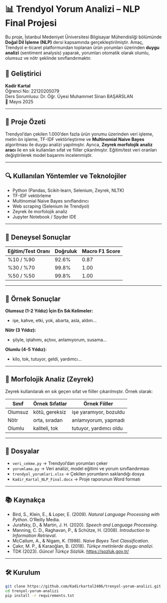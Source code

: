 # 📊 Trendyol Yorum Analizi – NLP Final Projesi

Bu proje, İstanbul Medeniyet Üniversitesi Bilgisayar Mühendisliği bölümünde **Doğal Dil İşleme (NLP)** dersi kapsamında gerçekleştirilmiştir. Amaç, Trendyol e-ticaret platformundan toplanan ürün yorumları üzerinden **duygu analizi** (sentiment analysis) yaparak, yorumları otomatik olarak olumlu, olumsuz ve nötr şeklinde sınıflandırmaktır.

## 👤 Geliştirici
**Kadir Kartal**  
Öğrenci No: 22120205079  
Ders Sorumlusu: Dr. Öğr. Üyesi Muhammet Sinan BAŞARSLAN  
📅 Mayıs 2025

---

## 📌 Proje Özeti

Trendyol’dan çekilen 1.000’den fazla ürün yorumu üzerinden veri işleme, metin ön işleme, TF-IDF vektörleştirme ve **Multinomial Naive Bayes** algoritması ile duygu analizi yapılmıştır. Ayrıca, **Zeyrek morfolojik analiz aracı** ile en sık kullanılan sıfat ve fiiller çıkarılmıştır. Eğitim/test veri oranları değiştirilerek model başarımı incelenmiştir.

---

## 🔍 Kullanılan Yöntemler ve Teknolojiler

- Python (Pandas, Scikit-learn, Selenium, Zeyrek, NLTK)
- TF-IDF vektörleme
- Multinomial Naive Bayes sınıflandırıcı
- Web scraping (Selenium ile Trendyol)
- Zeyrek ile morfolojik analiz
- Jupyter Notebook / Spyder IDE

---

## 🧪 Deneysel Sonuçlar

| Eğitim/Test Oranı | Doğruluk | Macro F1 Score |
|-------------------|----------|----------------|
| %10 / %90         | 92.6%    | 0.87           |
| %30 / %70         | 99.8%    | 1.00           |
| %50 / %50         | 99.8%    | 1.00           |

---

## 💬 Örnek Sonuçlar

**Olumsuz (1-2 Yıldız) İçin En Sık Kelimeler:**
- işe, kahve, etki, yok, abarta, asla, aldım...

**Nötr (3 Yıldız):**
- şöyle, iştahımı, açtııııı, anlamıyorum, susama...

**Olumlu (4-5 Yıldız):**
- kilo, tok, tutuyor, geldi, yardımcı...

---

## 🧠 Morfolojik Analiz (Zeyrek)

Zeyrek kullanılarak en sık geçen sıfat ve fiiller çıkarılmıştır. Örnek olarak:

| Sınıf     | Örnek Sıfatlar     | Örnek Fiiller       |
|-----------|--------------------|----------------------|
| Olumsuz   | kötü, gereksiz     | işe yaramıyor, bozuldu |
| Nötr      | orta, sıradan      | anlamıyorum, yapmadı |
| Olumlu    | kaliteli, tok      | tutuyor, yardımcı oldu |

---

## 📁 Dosyalar

- `veri_cekme.py` → Trendyol’dan yorumları çeker
- `yorumlama.py` → Veri analizi, model eğitimi ve yorum sınıflandırması
- `trendyol_yorumlari.xlsx` → Çekilen yorumların saklandığı dosya
- `Kadir_Kartal_NLP_Final.docx` → Proje raporunun Word formatı

---

## 📚 Kaynakça

- Bird, S., Klein, E., & Loper, E. (2009). *Natural Language Processing with Python*. O’Reilly Media.
- Jurafsky, D., & Martin, J. H. (2020). *Speech and Language Processing*.
- Manning, C. D., Raghavan, P., & Schütze, H. (2008). *Introduction to Information Retrieval*.
- McCallum, A., & Nigam, K. (1998). *Naive Bayes Text Classification*.
- Çakır, M. P., & Karaoğlan, B. (2018). *Türkçe metinlerde duygu analizi*.
- TDK (2023). *Güncel Türkçe Sözlük*. https://sozluk.gov.tr/

---

## 🛠️ Kurulum

```bash
git clone https://github.com/Kadirkartal2406/trenyol-yorum-analizi.git
cd trenyol-yorum-analizi
pip install -r requirements.txt

